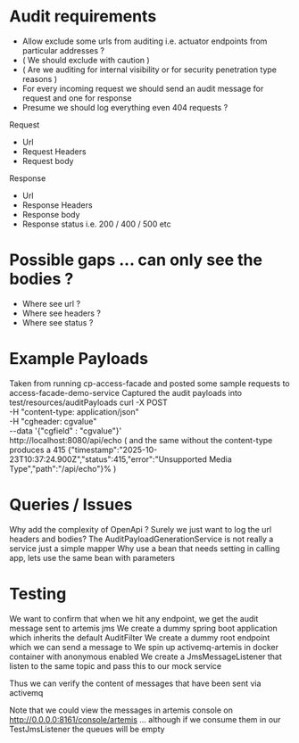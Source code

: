 # Audit requirements
* Allow exclude some urls from auditing i.e. actuator endpoints from particular addresses ?
* ( We should exclude with caution )
* ( Are we auditing for internal visibility or for security penetration type reasons )
* For every incoming request we should send an audit message for request and one for response
* Presume we should log everything even 404 requests ?

Request 
* Url
* Request Headers
* Request body

Response
* Url
* Response Headers
* Response body
* Response status i.e. 200 / 400 / 500 etc


# Possible gaps ... can only see the bodies ?
* Where see url ?
* Where see headers ?
* Where see status ?


# Example Payloads
Taken from running cp-access-facade and posted some sample requests to access-facade-demo-service
Captured the audit payloads into test/resources/auditPayloads
curl -X POST \
-H "content-type: application/json" \
-H "cgheader: cgvalue" \
--data '{"cgfield" : "cgvalue"}' \
http://localhost:8080/api/echo
( 
and the same without the content-type produces a 415
{"timestamp":"2025-10-23T10:37:24.900Z","status":415,"error":"Unsupported Media Type","path":"/api/echo"}%
)


# Queries / Issues
Why add the complexity of OpenApi ? Surely we just want to log the url headers and bodies?
The AuditPayloadGenerationService is not really a service just a simple mapper
Why use a bean that needs setting in calling app, lets use the same bean with parameters


# Testing
We want to confirm that when we hit any endpoint, we get the audit message sent to artemis jms
We create a dummy spring boot application which inherits the default AuditFilter
We create a dummy root endpoint which we can send a message to
We spin up activemq-artemis in docker container with anonymous enabled
We create a JmsMessageListener that listen to the same topic and pass this to our mock service

Thus we can verify the content of messages that have been sent via activemq

Note that we could view the messages in artemis console on http://0.0.0.0:8161/console/artemis
... although if we consume them in our TestJmsListener the queues will be empty

